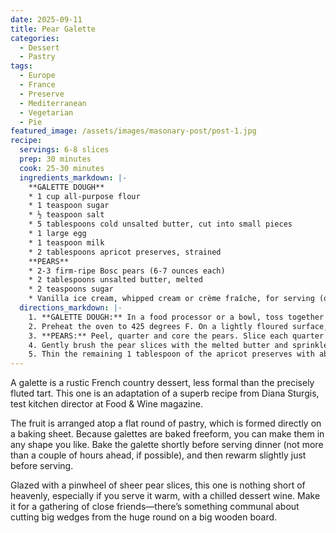 ```yaml
---
date: 2025-09-11
title: Pear Galette
categories:
  - Dessert
  - Pastry
tags:
  - Europe
  - France
  - Preserve
  - Mediterranean
  - Vegetarian
  - Pie
featured_image: /assets/images/masonary-post/post-1.jpg
recipe:
  servings: 6-8 slices
  prep: 30 minutes
  cook: 25-30 minutes
  ingredients_markdown: |-
    **GALETTE DOUGH**
    * 1 cup all-purpose flour
    * 1 teaspoon sugar
    * ½ teaspoon salt
    * 5 tablespoons cold unsalted butter, cut into small pieces
    * 1 large egg
    * 1 teaspoon milk
    * 2 tablespoons apricot preserves, strained
    **PEARS**
    * 2-3 firm-ripe Bosc pears (6-7 ounces each)
    * 2 tablespoons unsalted butter, melted
    * 2 teaspoons sugar
    * Vanilla ice cream, whipped cream or crème fraîche, for serving (optional)
  directions_markdown: |-
    1. **GALETTE DOUGH:** In a food processor or a bowl, toss together the flour, sugar and salt. Pulse or cut in the butter until the mixture is crumbly. Beat the egg with the milk in a measuring cup. Sprinkle 2 tablespoons of the egg mixture over the flour mixture and pulse or stir it in with a fork (reserve the remainder). Gather the dough into a smooth mass, pat into a 5-inch disk, and refrigerate for about 30 minutes.
    2. Preheat the oven to 425 degrees F. On a lightly floured surface, roll out the dough into a 9½-inch circle. Transfer the dough to a lightly buttered baking sheet. Fold in about ¼ inch of the dough all around, forming a neat rim. With the back of a knife, score decorative diagonal indentations around the rim. Brush the rim with a little of the reserved beaten egg. Brush 1 tablespoon of the apricot preserves over the bottom of the tart shell. Refrigerate while you prepare the pears.
    3. **PEARS:** Peel, quarter and core the pears. Slice each quarter lengthwise into 5 thin wedges. Arrange all but about 6 of the pear slices on the dough in a spoke pattern, overlapping them slightly. Trim the remaining slices and arrange them in the center of the tart.
    4. Gently brush the pear slices with the melted butter and sprinkle with the sugar. Bake until the dough is crisp and golden and the pears are tender, 25 to 30 minutes.
    5. Thin the remaining 1 tablespoon of the apricot preserves with about ½ teaspoon hot water and brush over the pear slices. Serve the galette warm, cutting it into large wedges and topping with a little ice cream, whipped cream or crème fraîche, if you like.
---
```

A galette is a rustic French country dessert, less formal than the precisely fluted tart. This one is an adaptation of a superb recipe from Diana Sturgis, test kitchen director at Food & Wine magazine.

The fruit is arranged atop a flat round of pastry, which is formed directly on a baking sheet. Because galettes are baked freeform, you can make them in any shape you like. Bake the galette shortly before serving dinner (not more than a couple of hours ahead, if possible), and then rewarm slightly just before serving.

Glazed with a pinwheel of sheer pear slices, this one is nothing short of heavenly, especially if you serve it warm, with a chilled dessert wine. Make it for a gathering of close friends—there’s something communal about cutting big wedges from the huge round on a big wooden board.
